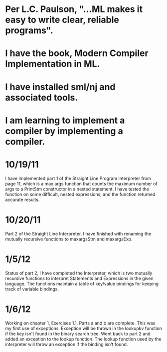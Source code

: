 # Per L.C. Paulson, "...ML makes it easy to write clear, reliable programs".

# I have the book, Modern Compiler Implementation in ML.

# I have installed sml/nj and associated tools.

# I am learning to implement a compiler by implementing a compiler.

# 10/19/11
  I have implemented part 1 of the Straight Line Program Interpreter from
  page 11, which is a max args function that counts the maximum number of
  args to a PrintStm constructor in a nested statement. I have tested the
  function on some difficult, nested expressions, and the function returned
  accurate results.

# 10/20/11
  Part 2 of the Straight Line Interpreter, I have finished with renaming
  the mutually recursive functions to maxargsStm and maxargsExp.
  
# 1/5/12
  Status of part 2, I have completed the Interpreter, which is two mutually
  recursive functions to interpret Statements and Expressions in the given
  language. The functions maintain a table of key/value bindings for keeping
  track of variable bindings.

# 1/6/12
  Working on chapter 1, Exercises 1.1. Parts a and b are complete. This was
  my first use of exceptions. Exception will be thrown in the lookupkv
  function if the key isn't found in the binary search tree. Went back to
  part 2 and added an exception to the lookup function. The lookup function
  used by the interpreter will throw an exception if the binding isn't found.

